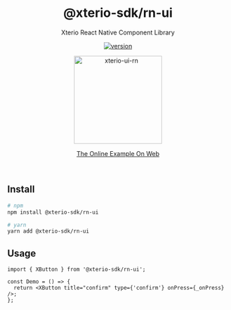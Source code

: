 <h1 align="center">@xterio-sdk/rn-ui</h1>

<p align="center">
  Xterio React Native Component Library
</p>

<p align="center">
  <a href="https://www.npmjs.com/package/@xterio-sdk/rn-ui">
    <img src="https://img.shields.io/npm/v/@xterio-sdk/rn-ui?color=orange&label=" alt="version" />
  </a>
</p>

<p align="center">
  <img alt="xterio-ui-rn" src="./images/example.gif" width="200">
</p>

<p align="center">
  <a href="https://xteriotech.github.io/XterioSDK-RN/index.html">
  The Online Example On Web
  </a>
</p>

<br />

## Install

```bash
# npm
npm install @xterio-sdk/rn-ui

# yarn
yarn add @xterio-sdk/rn-ui
```

## Usage

```tsx
import { XButton } from '@xterio-sdk/rn-ui';

const Demo = () => {
  return <XButton title="confirm" type={'confirm'} onPress={_onPress} />;
};
```
